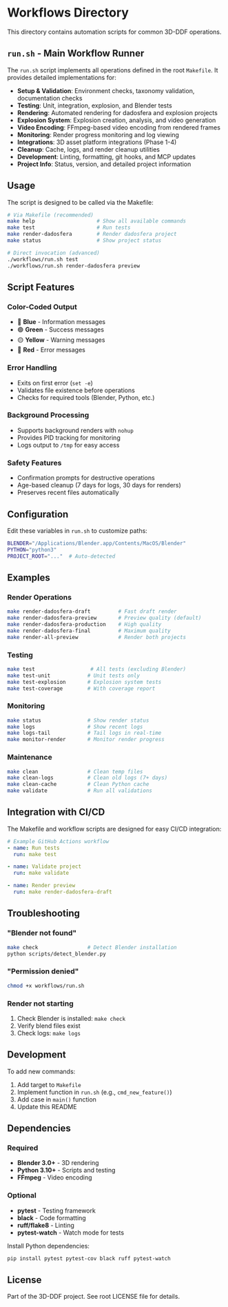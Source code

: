 # Workflows Directory

This directory contains automation scripts for common 3D-DDF operations.

## `run.sh` - Main Workflow Runner

The `run.sh` script implements all operations defined in the root `Makefile`. It provides detailed implementations for:

- **Setup & Validation**: Environment checks, taxonomy validation, documentation checks
- **Testing**: Unit, integration, explosion, and Blender tests
- **Rendering**: Automated rendering for dadosfera and explosion projects
- **Explosion System**: Explosion creation, analysis, and video generation
- **Video Encoding**: FFmpeg-based video encoding from rendered frames
- **Monitoring**: Render progress monitoring and log viewing
- **Integrations**: 3D asset platform integrations (Phase 1-4)
- **Cleanup**: Cache, logs, and render cleanup utilities
- **Development**: Linting, formatting, git hooks, and MCP updates
- **Project Info**: Status, version, and detailed project information

## Usage

The script is designed to be called via the Makefile:

```bash
# Via Makefile (recommended)
make help                    # Show all available commands
make test                    # Run tests
make render-dadosfera        # Render dadosfera project
make status                  # Show project status

# Direct invocation (advanced)
./workflows/run.sh test
./workflows/run.sh render-dadosfera preview
```

## Script Features

### Color-Coded Output
- 🔵 **Blue** - Information messages
- 🟢 **Green** - Success messages
- 🟡 **Yellow** - Warning messages
- 🔴 **Red** - Error messages

### Error Handling
- Exits on first error (`set -e`)
- Validates file existence before operations
- Checks for required tools (Blender, Python, etc.)

### Background Processing
- Supports background renders with `nohup`
- Provides PID tracking for monitoring
- Logs output to `/tmp` for easy access

### Safety Features
- Confirmation prompts for destructive operations
- Age-based cleanup (7 days for logs, 30 days for renders)
- Preserves recent files automatically

## Configuration

Edit these variables in `run.sh` to customize paths:

```bash
BLENDER="/Applications/Blender.app/Contents/MacOS/Blender"
PYTHON="python3"
PROJECT_ROOT="..."  # Auto-detected
```

## Examples

### Render Operations
```bash
make render-dadosfera-draft         # Fast draft render
make render-dadosfera-preview       # Preview quality (default)
make render-dadosfera-production    # High quality
make render-dadosfera-final         # Maximum quality
make render-all-preview             # Render both projects
```

### Testing
```bash
make test                  # All tests (excluding Blender)
make test-unit            # Unit tests only
make test-explosion       # Explosion system tests
make test-coverage        # With coverage report
```

### Monitoring
```bash
make status               # Show render status
make logs                 # Show recent logs
make logs-tail            # Tail logs in real-time
make monitor-render       # Monitor render progress
```

### Maintenance
```bash
make clean                # Clean temp files
make clean-logs           # Clean old logs (7+ days)
make clean-cache          # Clean Python cache
make validate             # Run all validations
```

## Integration with CI/CD

The Makefile and workflow scripts are designed for easy CI/CD integration:

```yaml
# Example GitHub Actions workflow
- name: Run tests
  run: make test

- name: Validate project
  run: make validate

- name: Render preview
  run: make render-dadosfera-draft
```

## Troubleshooting

### "Blender not found"
```bash
make check                # Detect Blender installation
python scripts/detect_blender.py
```

### "Permission denied"
```bash
chmod +x workflows/run.sh
```

### Render not starting
1. Check Blender is installed: `make check`
2. Verify blend files exist
3. Check logs: `make logs`

## Development

To add new commands:

1. Add target to `Makefile`
2. Implement function in `run.sh` (e.g., `cmd_new_feature()`)
3. Add case in `main()` function
4. Update this README

## Dependencies

### Required
- **Blender 3.0+** - 3D rendering
- **Python 3.10+** - Scripts and testing
- **FFmpeg** - Video encoding

### Optional
- **pytest** - Testing framework
- **black** - Code formatting
- **ruff/flake8** - Linting
- **pytest-watch** - Watch mode for tests

Install Python dependencies:
```bash
pip install pytest pytest-cov black ruff pytest-watch
```

## License

Part of the 3D-DDF project. See root LICENSE file for details.



